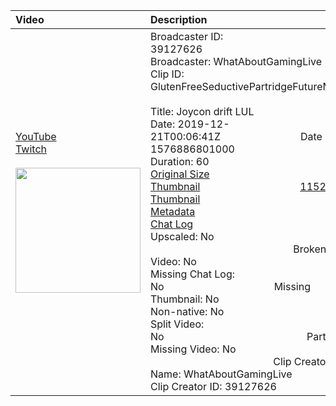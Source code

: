 |Video|Description|
|:---|:---|
|[YouTube](https://www.youtube.com/)<br>[Twitch](https://clips.twitch.tv/GlutenFreeSeductivePartridgeFutureMan)<br><br>[<img src="../../../../../39127626/clips/thumbnails_1152p/2019/12/1576886801000_2019_12_21T00_06_41Z_39127626_GlutenFreeSeductivePartridgeFutureMan_clips_thumbnails_1152p_AT-cm%7C587900311-preview-2048x1152.jpg" width="200">](https://www.youtube.com/)|Broadcaster ID: 39127626          Broadcaster: WhatAboutGamingLive<br>Clip ID: GlutenFreeSeductivePartridgeFutureMan             <br>Title: Joycon drift LUL<br>Date: 2019-12-21T00:06:41Z        Date Millis: 1576886801000        Duration: 60<br>[Original Size Thumbnail](../../../../../39127626/clips/thumbnails_orig/2019/12/1576886801000_2019_12_21T00_06_41Z_39127626_GlutenFreeSeductivePartridgeFutureMan_clips_thumbnails_orig_AT-cm%7C587900311-preview-0x0.jpg)          [1152p Size Thumbnail](../../../../../39127626/clips/thumbnails_1152p/2019/12/1576886801000_2019_12_21T00_06_41Z_39127626_GlutenFreeSeductivePartridgeFutureMan_clips_thumbnails_1152p_AT-cm%7C587900311-preview-2048x1152.jpg)<br>[Metadata](../../../../../39127626/clips/metadata/2019/12/1576886801000_2019_12_21T00_06_41Z_39127626_GlutenFreeSeductivePartridgeFutureMan_clip_metadata.json)                 [Chat Log](../../../../../39127626/clips/chatlogs/2019/12/2019-12-21T00_06_41Z_39127626_GlutenFreeSeductivePartridgeFutureMan_chat.json)<br>Upscaled: No                Broken Video: No<br>Missing Chat Log: No           Missing Thumbnail: No<br>Non-native: No              Split Video: No               Parts: 1<br>Missing Video: No              Clip Creator Name: WhatAboutGamingLive<br>Clip Creator ID: 39127626
